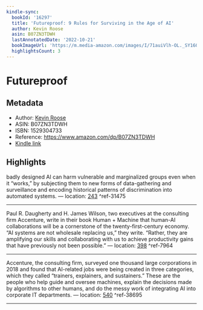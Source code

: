 ```yaml
---
kindle-sync:
  bookId: '16297'
  title: 'Futureproof: 9 Rules for Surviving in the Age of AI'
  author: Kevin Roose
  asin: B07ZN3TDWH
  lastAnnotatedDate: '2022-10-21'
  bookImageUrl: 'https://m.media-amazon.com/images/I/71auiVlh-OL._SY160.jpg'
  highlightsCount: 3
---
```

# Futureproof
## Metadata
* Author: [Kevin Roose](https://www.amazon.comundefined)
* ASIN: B07ZN3TDWH
* ISBN: 1529304733
* Reference: https://www.amazon.com/dp/B07ZN3TDWH
* [Kindle link](kindle://book?action=open&asin=B07ZN3TDWH)

## Highlights
badly designed AI can harm vulnerable and marginalized groups even when it “works,” by subjecting them to new forms of data-gathering and surveillance and encoding historical patterns of discrimination into automated systems. — location: [243](kindle://book?action=open&asin=B07ZN3TDWH&location=243) ^ref-31475

---
Paul R. Daugherty and H. James Wilson, two executives at the consulting firm Accenture, write in their book Human + Machine that human-AI collaborations will be a cornerstone of the twenty-first-century economy. “AI systems are not wholesale replacing us,” they write. “Rather, they are amplifying our skills and collaborating with us to achieve productivity gains that have previously not been possible.” — location: [398](kindle://book?action=open&asin=B07ZN3TDWH&location=398) ^ref-7964

---
Accenture, the consulting firm, surveyed one thousand large corporations in 2018 and found that AI-related jobs were being created in three categories, which they called “trainers, explainers, and sustainers.” These are the people who help guide and oversee machines, explain the decisions made by algorithms to other humans, and do the messy work of integrating AI into corporate IT departments. — location: [540](kindle://book?action=open&asin=B07ZN3TDWH&location=540) ^ref-38695

---
